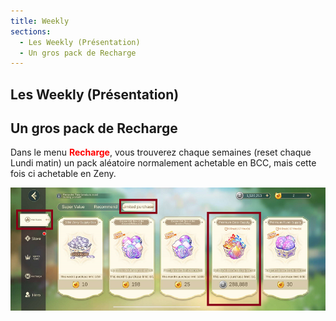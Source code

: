 ```yaml
---
title: Weekly
sections:
  - Les Weekly (Présentation)
  - Un gros pack de Recharge
---
```


## Les Weekly (Présentation)

## Un gros pack de Recharge

Dans le menu <font color="red"><b>Recharge</b></font>, vous trouverez chaque semaines (reset chaque Lundi matin) un pack aléatoire normalement achetable en BCC, mais cette fois ci achetable en Zeny.

<center><img src="../../../assets/images/routines/weekly/pack_recharge_zeny.png" style="max-width: 100%; height: auto;" alt="Pack Recharge BCC to Zeny" /></center><br>
